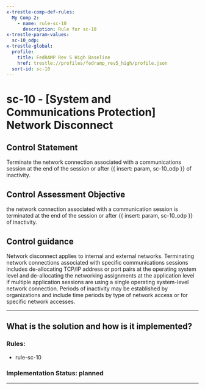 ```yaml
---
x-trestle-comp-def-rules:
  My Comp 2:
    - name: rule-sc-10
      description: Rule for sc-10
x-trestle-param-values:
  sc-10_odp:
x-trestle-global:
  profile:
    title: FedRAMP Rev 5 High Baseline
    href: trestle://profiles/fedramp_rev5_high/profile.json
  sort-id: sc-10
---
```


# sc-10 - \[System and Communications Protection\] Network Disconnect

## Control Statement

Terminate the network connection associated with a communications session at the end of the session or after {{ insert: param, sc-10_odp }} of inactivity.

## Control Assessment Objective

the network connection associated with a communication session is terminated at the end of the session or after {{ insert: param, sc-10_odp }} of inactivity.

## Control guidance

Network disconnect applies to internal and external networks. Terminating network connections associated with specific communications sessions includes de-allocating TCP/IP address or port pairs at the operating system level and de-allocating the networking assignments at the application level if multiple application sessions are using a single operating system-level network connection. Periods of inactivity may be established by organizations and include time periods by type of network access or for specific network accesses.

______________________________________________________________________

## What is the solution and how is it implemented?

<!-- For implementation status enter one of: implemented, partial, planned, alternative, not-applicable -->

<!-- Note that the list of rules under ### Rules: is read-only and changes will not be captured after assembly to JSON -->

<!-- Add control implementation description here for control: sc-10 -->

### Rules:

  - rule-sc-10

### Implementation Status: planned

______________________________________________________________________
